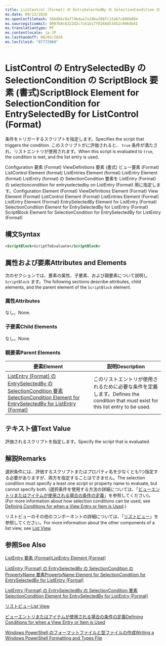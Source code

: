 ```yaml
---
title: ListControl (Format) の EntrySelectedBy の SelectionCondition の ScriptBlock 要素Microsoft Docs
ms.date: 09/13/2016
ms.openlocfilehash: 56bd04c9af74bdaa7a186a208fc15a67cb08b004
ms.sourcegitcommit: 0907b8c6322d2c7c61b17f8168d53452c8964b41
ms.translationtype: MT
ms.contentlocale: ja-JP
ms.lasthandoff: 08/05/2020
ms.locfileid: "87772860"
---
```

# <a name="scriptblock-element-for-selectioncondition-for-entryselectedby-for-listcontrol-format"></a><span data-ttu-id="0a072-102">ListControl の EntrySelectedBy の SelectionCondition の ScriptBlock 要素 (書式)</span><span class="sxs-lookup"><span data-stu-id="0a072-102">ScriptBlock Element for SelectionCondition for EntrySelectedBy for ListControl (Format)</span></span>

<span data-ttu-id="0a072-103">条件をトリガーするスクリプトを指定します。</span><span class="sxs-lookup"><span data-stu-id="0a072-103">Specifies the script that triggers the condition.</span></span> <span data-ttu-id="0a072-104">このスクリプトがに評価されると、 `true` 条件が満たされ、リストエントリが使用されます。</span><span class="sxs-lookup"><span data-stu-id="0a072-104">When this script is evaluated to `true`, the condition is met, and the list entry is used.</span></span>

<span data-ttu-id="0a072-105">Configuration 要素 (Format) ViewDefinitions 要素 (書式) ビュー要素 (Format) ListControl Element (format) ListEntries Element (format) ListEntry Element (format) ListEntry (format) の SelectionCondition 要素を ListEntry (Format) の selectioncondition for entryselectedby on ListEntry (Format) 用に指定します。</span><span class="sxs-lookup"><span data-stu-id="0a072-105">Configuration Element (Format) ViewDefinitions Element (Format) View Element (Format) ListControl Element (Format) ListEntries Element (Format) ListEntry Element (Format) EntrySelectedBy Element for ListEntry (Format) SelectionCondition Element for EntrySelectedBy for ListEntry (Format) ScriptBlock Element for SelectionCondition for EntrySelectedBy for ListEntry (Format)</span></span>

## <a name="syntax"></a><span data-ttu-id="0a072-106">構文</span><span class="sxs-lookup"><span data-stu-id="0a072-106">Syntax</span></span>

```xml
<ScriptBlock>ScriptToEvaluate</ScriptBlock>
```

## <a name="attributes-and-elements"></a><span data-ttu-id="0a072-107">属性および要素</span><span class="sxs-lookup"><span data-stu-id="0a072-107">Attributes and Elements</span></span>

<span data-ttu-id="0a072-108">次のセクションでは、要素の属性、子要素、および親要素について説明し `ScriptBlock` ます。</span><span class="sxs-lookup"><span data-stu-id="0a072-108">The following sections describe attributes, child elements, and the parent element of the `ScriptBlock` element.</span></span>

### <a name="attributes"></a><span data-ttu-id="0a072-109">属性</span><span class="sxs-lookup"><span data-stu-id="0a072-109">Attributes</span></span>

<span data-ttu-id="0a072-110">なし。</span><span class="sxs-lookup"><span data-stu-id="0a072-110">None.</span></span>

### <a name="child-elements"></a><span data-ttu-id="0a072-111">子要素</span><span class="sxs-lookup"><span data-stu-id="0a072-111">Child Elements</span></span>

<span data-ttu-id="0a072-112">なし。</span><span class="sxs-lookup"><span data-stu-id="0a072-112">None.</span></span>

### <a name="parent-elements"></a><span data-ttu-id="0a072-113">親要素</span><span class="sxs-lookup"><span data-stu-id="0a072-113">Parent Elements</span></span>

|<span data-ttu-id="0a072-114">要素</span><span class="sxs-lookup"><span data-stu-id="0a072-114">Element</span></span>|<span data-ttu-id="0a072-115">説明</span><span class="sxs-lookup"><span data-stu-id="0a072-115">Description</span></span>|
|-------------|-----------------|
|[<span data-ttu-id="0a072-116">ListEntry (Format) の EntrySelectedBy の SelectionCondition 要素</span><span class="sxs-lookup"><span data-stu-id="0a072-116">SelectionCondition Element for EntrySelectedBy for ListEntry (Format)</span></span>](./selectioncondition-element-for-entryselectedby-for-listcontrol-format.md)|<span data-ttu-id="0a072-117">このリストエントリが使用されるために必要な条件を定義します。</span><span class="sxs-lookup"><span data-stu-id="0a072-117">Defines the condition that must exist for this list entry to be used.</span></span>|

## <a name="text-value"></a><span data-ttu-id="0a072-118">テキスト値</span><span class="sxs-lookup"><span data-stu-id="0a072-118">Text Value</span></span>

<span data-ttu-id="0a072-119">評価されるスクリプトを指定します。</span><span class="sxs-lookup"><span data-stu-id="0a072-119">Specify the script that is evaluated.</span></span>

## <a name="remarks"></a><span data-ttu-id="0a072-120">解説</span><span class="sxs-lookup"><span data-stu-id="0a072-120">Remarks</span></span>

<span data-ttu-id="0a072-121">選択条件には、評価するスクリプトまたはプロパティ名を少なくとも1つ指定する必要がありますが、両方を指定することはできません。</span><span class="sxs-lookup"><span data-stu-id="0a072-121">The selection condition must specify a least one script or property name to evaluate, but cannot specify both.</span></span> <span data-ttu-id="0a072-122">(選択条件を使用する方法の詳細については、「[ビューエントリまたはアイテムが使用される場合の条件の定義](./defining-conditions-for-displaying-data.md)」を参照してください)。</span><span class="sxs-lookup"><span data-stu-id="0a072-122">(For more information about how selection conditions can be used, see [Defining Conditions for when a View Entry or Item is Used](./defining-conditions-for-displaying-data.md).)</span></span>

<span data-ttu-id="0a072-123">リストビューのその他のコンポーネントの詳細については、「[リストビュー](./creating-a-list-view.md)」を参照してください。</span><span class="sxs-lookup"><span data-stu-id="0a072-123">For more information about the other components of a list view, see [List View](./creating-a-list-view.md).</span></span>

## <a name="see-also"></a><span data-ttu-id="0a072-124">参照</span><span class="sxs-lookup"><span data-stu-id="0a072-124">See Also</span></span>

[<span data-ttu-id="0a072-125">ListEntry 要素 (Format)</span><span class="sxs-lookup"><span data-stu-id="0a072-125">ListEntry Element (Format)</span></span>](./listentry-element-for-listcontrol-format.md)

[<span data-ttu-id="0a072-126">ListEntry (Format) の EntrySelectedBy の SelectionCondition の PropertyName 要素</span><span class="sxs-lookup"><span data-stu-id="0a072-126">PropertyName Element for SelectionCondition for EntrySelectedBy for ListEntry (Format)</span></span>](./propertyname-element-for-selectioncondition-for-entryselectedby-for-listcontrol-format.md)

[<span data-ttu-id="0a072-127">ListEntry (Format) の EntrySelectedBy の SelectionCondition 要素</span><span class="sxs-lookup"><span data-stu-id="0a072-127">SelectionCondition Element for EntrySelectedBy for ListEntry (Format)</span></span>](./selectioncondition-element-for-entryselectedby-for-listcontrol-format.md)

[<span data-ttu-id="0a072-128">リストビュー</span><span class="sxs-lookup"><span data-stu-id="0a072-128">List View</span></span>](./creating-a-list-view.md)

[<span data-ttu-id="0a072-129">ビューエントリまたはアイテムが使用される場合の条件の定義</span><span class="sxs-lookup"><span data-stu-id="0a072-129">Defining Conditions for when a View Entry or Item is Used</span></span>](./defining-conditions-for-displaying-data.md)

[<span data-ttu-id="0a072-130">Windows PowerShell のフォーマットファイルと型ファイルの作成</span><span class="sxs-lookup"><span data-stu-id="0a072-130">Writing a Windows PowerShell Formatting and Types File</span></span>](./writing-a-powershell-formatting-file.md)
